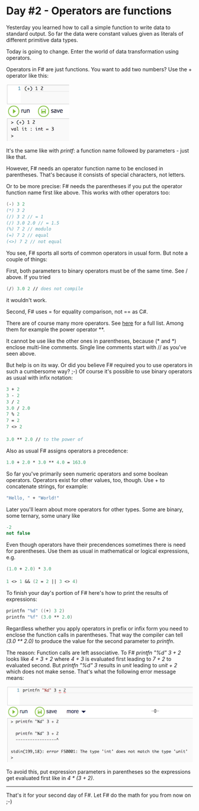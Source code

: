 # Day #2 - Operators are functions
Yesterday you learned how to call a simple function to write data to standard output. So far the data were constant values given as literals of different primitive data types.

Today is going to change. Enter the world of data transformation using operators.

Operators in F# are just functions. You want to add two numbers? Use the + operator like this:

![](images/w01d02a.png)

It's the same like with _printf_: a function name followed by parameters - just like that.

However, F# needs an operator function name to be enclosed in parentheses. That's because it consists of special characters, not letters.

Or to be more precise: F# needs the parentheses if you put the operator function name first like above. This works with other operators too:

```fsharp
(-) 3 2
(*) 3 2
(/) 3 2 // = 1
(/) 3.0 2.0 // = 1.5
(%) 7 2 // modulo
(=) 7 2 // equal
(<>) 7 2 // not equal
```

You see, F# sports all sorts of common operators in usual form. But note a couple of things:

First, both parameters to binary operators must be of the same time. See / above. If you tried

```fsharp
(/) 3.0 2 // does not compile
```

it wouldn't work.

Second, F# uses = for equality comparison, not == as C#.

There are of course many more operators. See [here](https://msdn.microsoft.com/en-us/library/dd233228.aspx) for a full list. Among them for example the power operator **.

It cannot be use like the other ones in parentheses, because (\* and \*) enclose multi-line comments. Single line comments start with // as you've seen above.

But help is on its way. Or did you believe F# required you to use operators in such a cumbersome way? ;-) Of course it's possible to use binary operators as usual with infix notation:

```fsharp
3 + 2
3 - 2
3 / 2
3.0 / 2.0
7 % 2
7 = 2
7 <> 2

3.0 ** 2.0 // to the power of
```

Also as usual F# assigns operators a precedence:

```fsharp
1.0 + 2.0 * 3.0 ** 4.0 = 163.0
```

So far you've primarily seen numeric operators and some boolean operators. Operators exist for other values, too, though. Use + to concatenate strings, for example:

```fsharp
"Hello, " + "World!"
```

Later you'll learn about more operators for other types. Some are binary, some ternary, some unary like

```fsharp
-2
not false
```

Even though operators have their precendences sometimes there is need for parentheses. Use them as usual in mathematical or logical expressions, e.g.

```fsharp
(1.0 + 2.0) * 3.0

1 <> 1 && (2 = 2 || 3 <> 4)

```

To finish your day's portion of F# here's how to print the results of expressions:

```fsharp
printfn "%d" ((+) 3 2)
printfn "%f" (3.0 ** 2.0)
```

Regardless whether you apply operators in prefix or infix form you need to enclose the function calls in parentheses. That way the compiler can tell _(3.0 ** 2.0)_ to produce the value for the second parameter to _printfn_.

The reason: Function calls are left associative. To F# _printfn "%d" 3 + 2_ looks like _4 + 3 + 2_ where _4 + 3_ is evaluated first leading to _7 + 2_ to evaluated second. But _printfn "%d" 3_ results in _unit_ leading to _unit + 2_ which does not make sense. That's what the following error message means:

![](images/w01d02b.png)

To avoid this, put expression parameters in parentheses so the expressions get evaluated first like in _4 * (3 + 2)_.

***

That's it for your second day of F#. Let F# do the math for you from now on ;-)